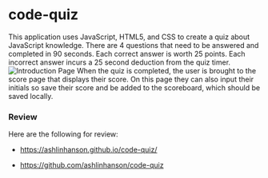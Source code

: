 # code-quiz

This application uses JavaScript, HTML5, and CSS to create a quiz about JavaScript knowledge.
There are 4 questions that need to be answered and completed in 90 seconds. Each correct answer is worth 25 points. Each incorrect answer incurs a 25 second deduction from the quiz timer. 
![Introduction Page](/Users/ashlihanson/homework/homework-four/code-quiz/assets/media/quiz-intro.png?raw=true)
When the quiz is completed, the user is brought to the score page that displays their score. On this page they can also input their initials so save their score and be added to the scoreboard, which should be saved locally.




### Review

Here are the following for review:

* https://ashlinhanson.github.io/code-quiz/

* https://github.com/ashlinhanson/code-quiz

